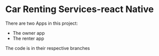 # Car Renting Services-react Native

There are two Apps in this project:
* The owner app
* The renter app

The code is in their respective branches
